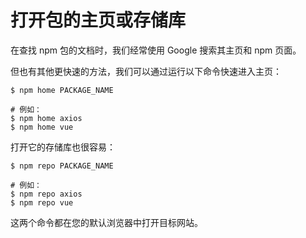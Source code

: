 # 打开包的主页或存储库

在查找 npm 包的文档时，我们经常使用 Google 搜索其主页和 npm 页面。

但也有其他更快速的方法，我们可以通过运行以下命令快速进入主页：

```git
$ npm home PACKAGE_NAME

# 例如：
$ npm home axios
$ npm home vue
```

打开它的存储库也很容易：

```git
$ npm repo PACKAGE_NAME

# 例如：
$ npm repo axios
$ npm repo vue
```

这两个命令都在您的默认浏览器中打开目标网站。
